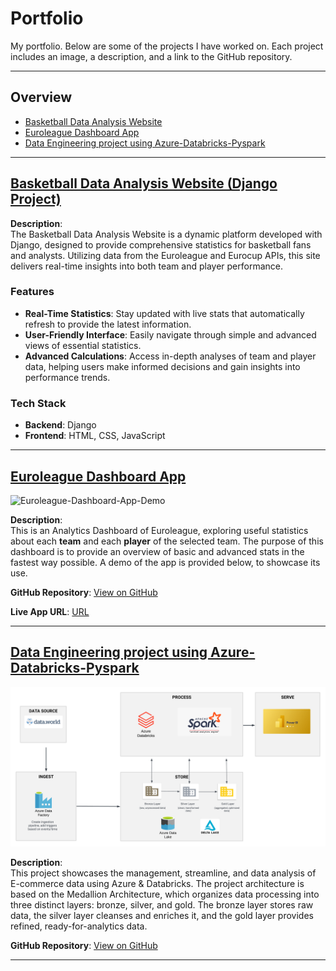 # Portfolio

My portfolio. Below are some of the projects I have worked on. Each project includes an image, a description, and a link to the GitHub repository.

---

## Overview

- [Basketball Data Analysis Website](#basketball-data-analysis-website-django-project)
- [Euroleague Dashboard App](#euroleague-dashboard-app)
- [Data Engineering project using Azure-Databricks-Pyspark](#data-engineering-project-using-azure-databricks-pyspark)

---

## [Basketball Data Analysis Website (Django Project)](https://athk.pythonanywhere.com/)

**Description**:  
The Basketball Data Analysis Website is a dynamic platform developed with Django, designed to provide comprehensive statistics for basketball fans and analysts. Utilizing data from the Euroleague and Eurocup APIs, this site delivers real-time insights into both team and player performance.

### Features
- **Real-Time Statistics**: Stay updated with live stats that automatically refresh to provide the latest information.
- **User-Friendly Interface**: Easily navigate through simple and advanced views of essential statistics.
- **Advanced Calculations**: Access in-depth analyses of team and player data, helping users make informed decisions and gain insights into performance trends.

### Tech Stack
- **Backend**: Django
- **Frontend**: HTML, CSS, JavaScript



---


## [Euroleague Dashboard App](https://github.com/ThanasisKouras/Euroleague-dashboard-app)
![Euroleague-Dashboard-App-Demo](assets/img/euroleague-app-browsing.gif)

**Description**:  
This is an Analytics Dashboard of Euroleague, exploring useful statistics about each **team** and each **player** of the selected team. The purpose of this dashboard is to provide an overview of basic and advanced stats in the fastest way possible. A demo of the app is provided below, to showcase its use.

**GitHub Repository**: [View on GitHub](https://github.com/ThanasisKouras/Euroleague-dashboard-app)

**Live App URL**: [URL](https://euroleague-dashboard.streamlit.app/)


---

## [Data Engineering project using Azure-Databricks-Pyspark](https://github.com/ThanasisKouras/E-Commerce-Data-Engineering-project-Azure-Databricks-Pyspark)
[![Data Engineering project architecture image](assets/img/Architecture.png)](assets/img/Architecture.png)

**Description**:  
This project showcases the management, streamline, and data analysis of E-commerce data using Azure & Databricks. The project architecture is based on the Medallion Architecture, which organizes data processing into three distinct layers: bronze, silver, and gold. The bronze layer stores raw data, the silver layer cleanses and enriches it, and the gold layer provides refined, ready-for-analytics data.

**GitHub Repository**: [View on GitHub](https://github.com/ThanasisKouras/E-Commerce-Data-Engineering-project-Azure-Databricks-Pyspark)



---





